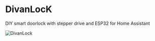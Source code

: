 # DivanLocK
DIY smart doorlock with stepper drive and ESP32 for Home Assistant

![DivanLock](https://github.com/Gura73/DivanLocK/assets/85553076/39bebbd9-0be3-4897-9661-2c7bb53426ef)
